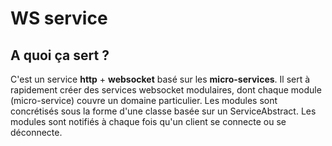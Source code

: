 # WS service

## A quoi ça sert ?
C'est un service **http** + **websocket** basé sur les **micro-services**.
Il sert à rapidement créer des services websocket modulaires, dont chaque 
module (micro-service) couvre un domaine particulier. 
Les modules sont concrétisés sous la forme d'une classe basée sur un 
ServiceAbstract.
Les modules sont notifiés à chaque fois qu'un client se connecte ou se 
déconnecte.

